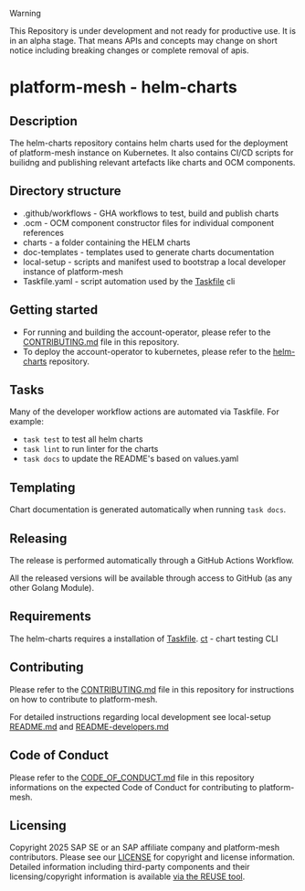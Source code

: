 > [!WARNING]
> This Repository is under development and not ready for productive use. It is in an alpha stage. That means APIs and concepts may change on short notice including breaking changes or complete removal of apis.

# platform-mesh - helm-charts

## Description

The helm-charts repository contains helm charts used for the deployment of platform-mesh instance on Kubernetes. It also contains CI/CD scripts for builidng and publishing relevant artefacts like charts and OCM components.

## Directory structure
- .github/workflows - GHA workflows to test, build and publish charts
- .ocm - OCM component constructor files for individual component references
- charts - a folder containing the HELM charts
- doc-templates - templates used to generate charts documentation
- local-setup - scripts and manifest used to bootstrap a local developer instance of platform-mesh
- Taskfile.yaml - script automation used by the [Taskfile](https://taskfile.dev/) cli

## Getting started

- For running and building the account-operator, please refer to the [CONTRIBUTING.md](CONTRIBUTING.md) file in this repository.
- To deploy the account-operator to kubernetes, please refer to the [helm-charts](https://github.com/platform-mesh/helm-charts) repository. 

## Tasks

Many of the developer workflow actions are automated via Taskfile. For example:
- `task test` to test all helm charts
- `task lint` to run linter for the charts
- `task docs` to update the README's based on values.yaml


## Templating

Chart documentation is generated automatically when running `task docs`.

## Releasing

The release is performed automatically through a GitHub Actions Workflow.

All the released versions will be available through access to GitHub (as any other Golang Module).

## Requirements

The helm-charts requires a installation of [Taskfile](https://taskfile.dev/).
[ct](https://github.com/helm/chart-testing) - chart testing CLI


## Contributing

Please refer to the [CONTRIBUTING.md](CONTRIBUTING.md) file in this repository for instructions on how to contribute to platform-mesh. 

For detailed instructions regarding local development see local-setup [README.md](local-setup/README.md) and [README-developers.md](local-setup/README-developers.md)

## Code of Conduct

Please refer to the [CODE_OF_CONDUCT.md](CODE_OF_CONDUCT.md) file in this repository informations on the expected Code of Conduct for contributing to platform-mesh.

## Licensing

Copyright 2025 SAP SE or an SAP affiliate company and platform-mesh contributors. Please see our [LICENSE](LICENSE) for copyright and license information. Detailed information including third-party components and their licensing/copyright information is available [via the REUSE tool](https://api.reuse.software/info/github.com/platform-mesh/helm-charts).
